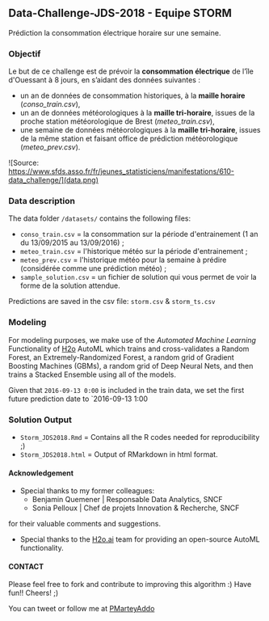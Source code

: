 ## Data-Challenge-JDS-2018 - Equipe STORM

Prédiction la consommation électrique horaire sur une semaine. 

### Objectif
Le but de ce challenge est de prévoir la **consommation électrique** de l’île d'Ouessant à 8 jours, en s’aidant des données suivantes : 
 
  * un an de données de consommation historiques, à la **maille horaire** (*conso_train.csv*), 
  * un an de données météorologiques à la **maille tri-horaire**, issues de la proche station météorologique de Brest (*meteo_train.csv*), 
  * une semaine de données météorologiques à la **maille tri-horaire**, issues de la même station et faisant office de prédiction météorologique (*meteo_prev.csv*). 


![Source: https://www.sfds.asso.fr/fr/jeunes_statisticiens/manifestations/610-data_challenge/](data.png)

  
### Data description 
The data folder `/datasets/` contains the following files: 

* `conso_train.csv` = la consommation sur la période d'entrainement (1 an du 13/09/2015 au 13/09/2016) ;
* `meteo_train.csv` = l'historique météo sur la période d'entrainement ;
* `meteo_prev.csv` = l'historique météo pour la semaine à prédire (considérée comme une prédiction météo) ;
* `sample_solution.csv` = un fichier de solution qui vous permet de voir la forme de la solution attendue.

Predictions are saved in the csv file: `storm.csv` & `storm_ts.csv`

### Modeling 
For modeling purposes, we make use of the *Automated Machine Learning* Functionality of [H2o](https://www.h2o.ai) AutoML which trains and cross-validates a Random Forest, an Extremely-Randomized Forest, a random grid of Gradient Boosting Machines (GBMs), a random grid of Deep Neural Nets, and then trains a Stacked Ensemble using all of the models.



Given that `2016-09-13 0:00` is included in the train data, we set the first future prediction date to `2016-09-13 1:00

### Solution Output

* `Storm_JDS2018.Rmd` = Contains all the R codes needed for reproducibility ;) 
* `Storm_JDS2018.html` = Output of RMarkdown in html format. 

#### Acknowledgement  

* Special thanks to my former colleagues: 
  + Benjamin Quemener | Responsable Data Analytics, SNCF
  + Sonia Pelloux | Chef de projets Innovation & Recherche, SNCF
  
for their valuable comments and suggestions.  

* Special thanks to the [H2o.ai](https://www.h2o.ai/h2o/) team for providing an open-source AutoML functionality. 


#### CONTACT

Please feel free to fork and contribute to improving this algorithm :) Have fun!! Cheers! ;) 

You can tweet or follow me at [PMarteyAddo](https://twitter.com/PMarteyAddo)





